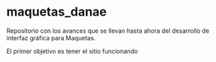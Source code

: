 # maquetas_danae
Repositorio con los avances que se llevan hasta ahora del desarrollo de interfaz gráfica para Maquetas.

El primer objetivo es tener el sitio funcionando
